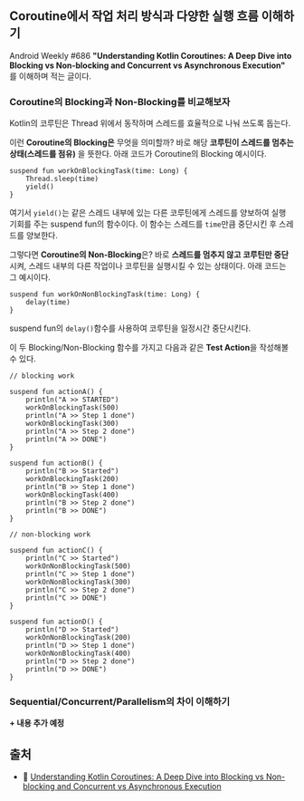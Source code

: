 ## Coroutine에서 작업 처리 방식과 다양한 실행 흐름 이해하기

Android Weekly #686 **"Understanding Kotlin Coroutines: A Deep Dive into Blocking vs Non-blocking and Concurrent vs Asynchronous Execution"** 를 이해하며 적는 글이다.

### Coroutine의 Blocking과 Non-Blocking를 비교해보자
Kotlin의 코루틴은 Thread 위에서 동작하며 스레드를 효율적으로 나눠 쓰도록 돕는다.  

이런 **Coroutine의 Blocking은** 무엇을 의미할까? 바로 해당 **코루틴이 스레드를 멈추는 상태(스레드를 점유)** 을 뜻한다.
아래 코드가 Coroutine의 Blocking 예시이다.
```
suspend fun workOnBlockingTask(time: Long) {
    Thread.sleep(time)
    yield()
}
```
여기서 `yield()`는 같은 스레드 내부에 있는 다른 코루틴에게 스레드를 양보하여 실행 기회를 주는 suspend fun의 함수이다. 
이 함수는 스레드를 `time`만큼 중단시킨 후 스레드를 양보한다.  

그렇다면 **Coroutine의 Non-Blocking**은? 바로 **스레드를 멈추지 않고 코루틴만 중단**시켜, 
스레드 내부의 다른 작업이나 코루틴을 실행시킬 수 있는 상태이다.
아래 코드는 그 예시이다.
```
suspend fun workOnNonBlockingTask(time: Long) {
    delay(time)
}
```
suspend fun의 `delay()`함수를 사용하여 코루틴을 일정시간 중단시킨다.  

이 두 Blocking/Non-Blocking 함수를 가지고 다음과 같은 **Test Action**을 작성해볼 수 있다.
```
// blocking work

suspend fun actionA() {
    println("A >> STARTED")
    workOnBlockingTask(500)
    println("A >> Step 1 done")
    workOnBlockingTask(300)
    println("A >> Step 2 done")
    println("A >> DONE")
}

suspend fun actionB() {
    println("B >> Started")
    workOnBlockingTask(200)
    println("B >> Step 1 done")
    workOnBlockingTask(400)
    println("B >> Step 2 done")
    println("B >> DONE")
}

// non-blocking work

suspend fun actionC() {
    println("C >> Started")
    workOnNonBlockingTask(500)
    println("C >> Step 1 done")
    workOnNonBlockingTask(300)
    println("C >> Step 2 done")
    println("C >> DONE")
}

suspend fun actionD() {
    println("D >> Started")
    workOnNonBlockingTask(200)
    println("D >> Step 1 done")
    workOnNonBlockingTask(400)
    println("D >> Step 2 done")
    println("D >> DONE")
}
```

### Sequential/Concurrent/Parallelism의 차이 이해하기

**+ 내용 추가 예정**

## 출처
- 🧩 [Understanding Kotlin Coroutines: A Deep Dive into Blocking vs Non-blocking and Concurrent vs Asynchronous Execution](https://proandroiddev.com/understanding-kotlin-coroutines-a-deep-dive-into-blocking-vs-non-blocking-and-concurrent-vs-7667dfe77fbb)
